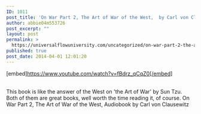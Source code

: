 ```yaml
---
ID: 1011
post_title: 'On War Part 2, The Art of War of the West,  by Carl von Clausewitz'
author: abbie04m553726
post_excerpt: ""
layout: post
permalink: >
  https://universalflowuniversity.com/uncategorized/on-war-part-2-the-art-of-war-of-the-west-by-carl-von-clausewitz/
published: true
post_date: 2014-04-01 12:01:20
---
```

[embed]https://www.youtube.com/watch?v=fBdrz_qCqZ0[/embed]</br></br>
<p>This book is like the answer of the West on 'the Art of War' by Sun Tzu. Both of them are great books, well worth the time reading it, of course.
On War Part 2, The Art of War of the West, Audiobook by Carl von Clausewitz</p>